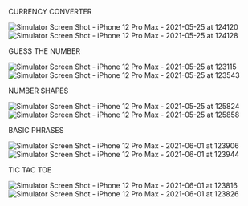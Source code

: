 CURRENCY CONVERTER

![Simulator Screen Shot - iPhone 12 Pro Max - 2021-05-25 at 124120](https://user-images.githubusercontent.com/84351845/119483586-cc2c5e00-bd5d-11eb-8cc4-b75d7febb8b7.jpg) ![Simulator Screen Shot - iPhone 12 Pro Max - 2021-05-25 at 124128](https://user-images.githubusercontent.com/84351845/119483664-e108f180-bd5d-11eb-8f28-55a0b432d04c.jpg)

GUESS THE NUMBER

![Simulator Screen Shot - iPhone 12 Pro Max - 2021-05-25 at 123115](https://user-images.githubusercontent.com/84351845/119483949-334a1280-bd5e-11eb-8a50-1162a1d11288.jpg) ![Simulator Screen Shot - iPhone 12 Pro Max - 2021-05-25 at 123543](https://user-images.githubusercontent.com/84351845/119483966-37763000-bd5e-11eb-93ee-4dc756ea9f4d.jpg)

NUMBER SHAPES

![Simulator Screen Shot - iPhone 12 Pro Max - 2021-05-25 at 125824](https://user-images.githubusercontent.com/84351845/119484118-5e346680-bd5e-11eb-949d-598ccf616168.jpg) ![Simulator Screen Shot - iPhone 12 Pro Max - 2021-05-25 at 125858](https://user-images.githubusercontent.com/84351845/119484182-6d1b1900-bd5e-11eb-961b-e0c6ad50bfbd.jpg)

BASIC PHRASES 

![Simulator Screen Shot - iPhone 12 Pro Max - 2021-06-01 at 123906](https://user-images.githubusercontent.com/84351845/120304400-6baa9d00-c2d8-11eb-9af5-c4fb646ee206.jpg) ![Simulator Screen Shot - iPhone 12 Pro Max - 2021-06-01 at 123944](https://user-images.githubusercontent.com/84351845/120304433-736a4180-c2d8-11eb-8c24-ffd456d3f8c8.jpg)


TIC TAC TOE

![Simulator Screen Shot - iPhone 12 Pro Max - 2021-06-01 at 123816](https://user-images.githubusercontent.com/84351845/120304490-80873080-c2d8-11eb-8ada-39e838da9d1f.jpg) ![Simulator Screen Shot - iPhone 12 Pro Max - 2021-06-01 at 123826](https://user-images.githubusercontent.com/84351845/120304507-84b34e00-c2d8-11eb-94a2-6028213941c9.jpg)



